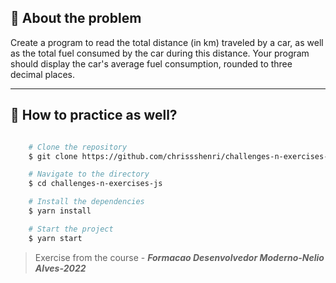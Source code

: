 ## 👀 About the problem

Create a program to read the total distance (in km) traveled by a car, as well as the total fuel consumed by the car during this distance. Your program should display the car's average fuel consumption, rounded to three decimal places.

---

## 📁 How to practice as well?

```bash

    # Clone the repository
    $ git clone https://github.com/chrissshenri/challenges-n-exercises-js.git

    # Navigate to the directory
    $ cd challenges-n-exercises-js

    # Install the dependencies
    $ yarn install

    # Start the project
    $ yarn start

```

> 
> Exercise from the course - ***Formacao Desenvolvedor Moderno-Nelio Alves-2022***

